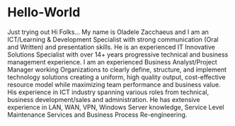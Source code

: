 # Hello-World
Just trying out
Hi Folks...
My name is Oladele Zacchaeus and I am an ICT/Learning & Development Specialist with strong communication (Oral and Written) and presentation skills. He is an experienced IT Innovative Solutions Specialist with over 14+ years progressive technical and business management experience. 
I am an experienced Business Analyst/Project Manager working Organizations to clearly define, structure, and implement technology solutions creating a uniform, high quality output, cost-effective resource model while maximizing team performance and business value. His experience in ICT industry spanning various roles from technical, business development/sales and administration. He has extensive experience in LAN, WAN, VPN, Windows Server knowledge, Service Level Maintenance Services and Business Process Re-engineering.
